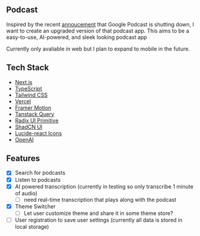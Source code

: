 ## Podcast

Inspired by the recent [annoucement](https://blog.youtube/news-and-events/podcast-destination-on-youtube-music/) that Google Podcast is shutting down, I want to create an upgraded version of that podcast app. This aims to be a easy-to-use, AI-powered, and sleek looking podcast app

Currently only avaliable in web but I plan to expand to mobile in the future.

## Tech Stack

- [Next.js](https://nextjs.org/)
- [TypeScript](https://www.typescriptlang.org/)
- [Tailwind CSS](https://tailwindcss.com/)
- [Vercel](https://vercel.com/)
- [Framer Motion](https://www.framer.com/motion/)
- [Tanstack Query](https://tanstack.com/query/)
- [Radix UI Primitive](https://www.radix-ui.com/)
- [ShadCN UI](https://ui.shadcn.com/)
- [Lucide-react Icons](https://lucide.dev/)
- [OpenAI](https://openai.com/)

## Features

- [x] Search for podcasts
- [x] Listen to podcasts
- [x] AI powered transcription (currently in testing so only transcribe 1 minute of audio)
  - [ ] need real-time transcription that plays along with the podcast
- [x] Theme Switcher
  - [ ] Let user customize theme and share it in some theme store?
- [ ] User registration to save user settings (currently all data is stored in local storage)
